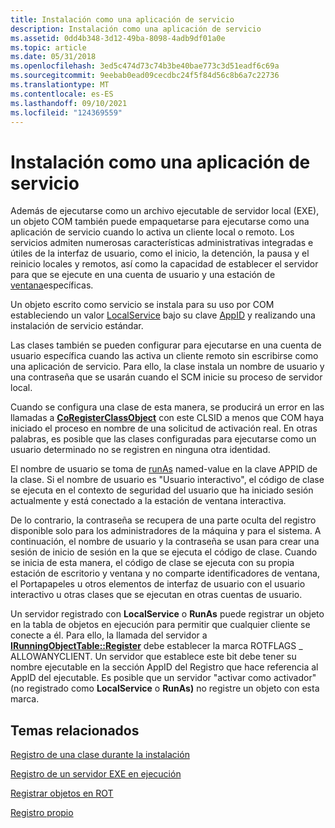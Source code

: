 ```yaml
---
title: Instalación como una aplicación de servicio
description: Instalación como una aplicación de servicio
ms.assetid: 0dd4b348-3d12-49ba-8098-4adb9df01a0e
ms.topic: article
ms.date: 05/31/2018
ms.openlocfilehash: 3ed5c474d73c74b3be40bae773c3d51eadf6c69a
ms.sourcegitcommit: 9eebab0ead09cecdbc24f5f84d56c8b6a7c22736
ms.translationtype: MT
ms.contentlocale: es-ES
ms.lasthandoff: 09/10/2021
ms.locfileid: "124369559"
---
```

# <a name="installing-as-a-service-application"></a>Instalación como una aplicación de servicio

Además de ejecutarse como un archivo ejecutable de servidor local (EXE), un objeto COM también puede empaquetarse para ejecutarse como una aplicación de servicio cuando lo activa un cliente local o remoto. Los servicios admiten numerosas características administrativas integradas e útiles de la interfaz de usuario, como el inicio, la detención, [](/windows/desktop/Services/service-user-accounts) la pausa y el reinicio locales y remotos, así como la capacidad de establecer el servidor para que se ejecute en una cuenta de usuario y una estación de [ventana](/windows/desktop/winstation/window-stations)específicas.

Un objeto escrito como servicio se instala para su uso por COM estableciendo un valor [LocalService](localservice.md) bajo su clave [AppID](appid-key.md) y realizando una instalación de servicio estándar.

Las clases también se pueden configurar para ejecutarse en una cuenta de usuario específica cuando las activa un cliente remoto sin escribirse como una aplicación de servicio. Para ello, la clase instala un nombre de usuario y una contraseña que se usarán cuando el SCM inicie su proceso de servidor local.

Cuando se configura una clase de esta manera, se producirá un error en las llamadas a [**CoRegisterClassObject**](/windows/desktop/api/combaseapi/nf-combaseapi-coregisterclassobject) con este CLSID a menos que COM haya iniciado el proceso en nombre de una solicitud de activación real. En otras palabras, es posible que las clases configuradas para ejecutarse como un usuario determinado no se registren en ninguna otra identidad.

El nombre de usuario se toma de [runAs](runas.md) named-value en la clave APPID de la clase. Si el nombre de usuario es "Usuario interactivo", el código de clase se ejecuta en el contexto de seguridad del usuario que ha iniciado sesión actualmente y está conectado a la estación de ventana interactiva.

De lo contrario, la contraseña se recupera de una parte oculta del registro disponible solo para los administradores de la máquina y para el sistema. A continuación, el nombre de usuario y la contraseña se usan para crear una sesión de inicio de sesión en la que se ejecuta el código de clase. Cuando se inicia de esta manera, el código de clase se ejecuta con su propia estación de escritorio y ventana y no comparte identificadores de ventana, el Portapapeles u otros elementos de interfaz de usuario con el usuario interactivo u otras clases que se ejecutan en otras cuentas de usuario.

Un servidor registrado con **LocalService** o **RunAs** puede registrar un objeto en la tabla de objetos en ejecución para permitir que cualquier cliente se conecte a él. Para ello, la llamada del servidor a [**IRunningObjectTable::Register**](/windows/desktop/api/ObjIdl/nf-objidl-irunningobjecttable-register) debe establecer la marca ROTFLAGS \_ ALLOWANYCLIENT. Un servidor que establece este bit debe tener su nombre ejecutable en la sección AppID del Registro que hace referencia al AppID del ejecutable. Es posible que un servidor "activar como activador" (no registrado como **LocalService** o **RunAs)** no registre un objeto con esta marca.

## <a name="related-topics"></a>Temas relacionados

<dl> <dt>

[Registro de una clase durante la instalación](registering-a-class-at-installation.md)
</dt> <dt>

[Registro de un servidor EXE en ejecución](registering-a-running-exe-server.md)
</dt> <dt>

[Registrar objetos en ROT](registering-objects-in-the-rot.md)
</dt> <dt>

[Registro propio](self-registration.md)
</dt> </dl>

 

 